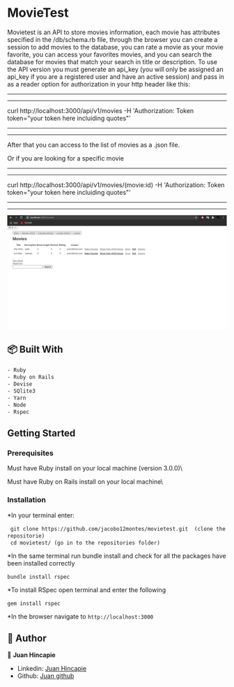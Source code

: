 # MovieTest
Movietest is an API to store movies information, each movie has attributes specified in the /db/schema.rb file, through the browser you can create a session to add movies to the database, you can rate a movie as your movie favorite, you can access your favorites movies, and you can search the database for movies that match your search in title or description.
To use the API version you must generate an api_key (you will only be assigned an api_key if you are a registered user and have an active session) and pass in as a reader option for authorization in your http header like this:
_____
_____

curl http://localhost:3000/api/v1/movies -H 'Authorization: Token token="your token here incluiding quotes"'
_____
_____

After that you can access to the list of movies as a .json file.

Or if you are looking for a specific movie

_____
_____

curl http://localhost:3000/api/v1/movies/(movie:id) -H 'Authorization: Token token="your token here incluiding quotes"'
_____
_____

![screenshot](./app/assets/images/ScreenShot.png)

## :package: Built With

    - Ruby
    - Ruby on Rails
    - Devise
    - SQlite3
    - Yarn
    - Node
    - Rspec

##  Getting Started

### Prerequisites

Must have Ruby install on your local machine (version 3.0.0)\

Must have Ruby on Rails install on your local machine\


### Installation

*In your terminal enter:

```
 git clone https://github.com/jacobo12montes/movietest.git  (clone the repositorie)
 cd movietest/ (go in to the repositories folder)

```

*In the same terminal run bundle install and check for all the packages have been installed correctly

```
bundle install rspec

```

*To install RSpec open terminal and enter the following

```
gem install rspec

```

*In the browser navigate to `http://localhost:3000`

## :busts_in_silhouette: Author

👤 **Juan Hincapie**

- Linkedin: [Juan Hincapie](https://www.linkedin.com/in/juan-jacobo-hincapi%C3%A9-montes/)
- Github: [Juan github](https://github.com/jacobo12montes)